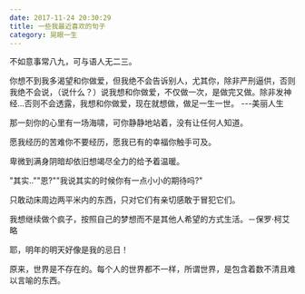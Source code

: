 ```yaml
---
date: 2017-11-24 20:30:29
title: 一些我最近喜欢的句子
category: 晃眼一生
---
```


不如意事常八九，可与语人无二三。

你想不到我多渴望和你做爱，但我绝不会告诉别人，尤其你，除非严刑逼供，否则我绝不会说，（说什么？）说我想和你做爱，不仅做一次，是做完又做。除非发神经...否则不会透露，我想和你做爱，现在就想做，做足一生一世。 ---美丽人生

那一刻你的心里有一场海啸，可你静静地站着，没有让任何人知道。

愿我经历的苦难你不要经历，愿我已有的幸福你触手可及。

卑微到满身阴暗却依旧想竭尽全力的给予着温暖。

"其实..""恩?""我说其实的时候你有一点小小的期待吗?"

只敢动床周边两平米内的东西，只对它们有亲切感敢于冒犯它们。

我想继续做个疯子，按照自己的梦想而不是其他人希望的方式生活。－保罗·柯艾略

耶，明年的明天好像是我的忌日！

原来，世界是不存在的。每个人的世界都不一样，所谓世界，是包含着数不清且难以言喻的东西。
